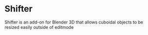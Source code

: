 # Shifter
Shifter is an add-on for Blender 3D that allows cuboidal objects to be resized easily outside of editmode
